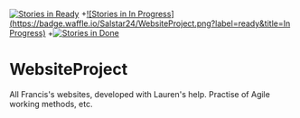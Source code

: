 [![Stories in Ready](https://badge.waffle.io/Salstar24/WebsiteProject.png?label=ready&title=Ready)](https://waffle.io/Salstar24/WebsiteProject)
+[![Stories in In Progress](https://badge.waffle.io/Salstar24/WebsiteProject.png?label=ready&title=In Progress)](https://waffle.io/Salstar24/WebsiteProject)
+[![Stories in Done](https://badge.waffle.io/Salstar24/WebsiteProject.png?label=ready&title=Done)](https://waffle.io/Salstar24/WebsiteProject)
# WebsiteProject
All Francis's websites, developed with Lauren's help. Practise of Agile working methods, etc.
